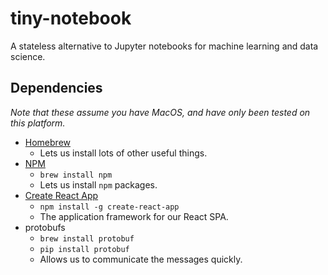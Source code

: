 # tiny-notebook
A stateless alternative to Jupyter notebooks for machine learning and data science.

## Dependencies

*Note that these assume you have MacOS, and have only been tested on this platform.*

- [Homebrew](brew.sh)
  - Lets us install lots of other useful things.
- [NPM](https://www.npmjs.com/)
  - `brew install npm`
  - Lets us install `npm` packages.
- [Create React App](https://github.com/facebookincubator/create-react-app/)
  - `npm install -g create-react-app`
  - The application framework for our React SPA.
- protobufs
  - `brew install protobuf`
  - `pip install protobuf`
  - Allows us to communicate the messages quickly.
